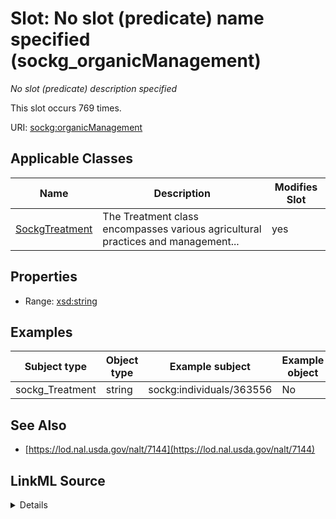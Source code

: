 

# Slot: No slot (predicate) name specified (sockg_organicManagement)


_No slot (predicate) description specified_






This slot occurs 769 times.


URI: [sockg:organicManagement](https://idir.uta.edu/sockg-ontology/docs/organicManagement)



<!-- no inheritance hierarchy -->





## Applicable Classes

| Name | Description | Modifies Slot |
| --- | --- | --- |
| [SockgTreatment](../classes/SockgTreatment.md) | The Treatment class encompasses various agricultural practices and management... |  yes  |







## Properties

* Range: [xsd:string](http://www.w3.org/2001/XMLSchema#string)






## Examples

| Subject type | Object type | Example subject | Example object | Occurrences |
| --- | --- | --- | --- | --- |
| sockg_Treatment | string | sockg:individuals/363556 | No | 769 |


## See Also

* [https://lod.nal.usda.gov/nalt/7144](https://lod.nal.usda.gov/nalt/7144)



## LinkML Source

<details>

```yaml
name: sockg_organicManagement
annotations:
  count:
    tag: count
    value: 769
description: No slot (predicate) description specified
title: No slot (predicate) name specified
examples:
- object:
    example_object: 'No'
    example_object_type: string
    example_predicate: sockg:organicManagement
    example_subject: sockg:individuals/363556
    example_subject_type: sockg_Treatment
from_schema: soc-kg
see_also:
- https://lod.nal.usda.gov/nalt/7144
rank: 1000
domain: sockg_Treatment
slot_uri: sockg:organicManagement
alias: sockg_organicManagement
domain_of:
- sockg_Treatment
range: string

```
</details>